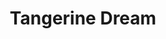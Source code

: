 ---
title: "Tangerine Dream"
summary: "Founded by the late , Tangerine Dream is perhaps the premier exponent of \"electronic rock\" music of the \"Berlin School\". From their \"free-rock\" beginnings in the nascent \"krautrock\" scene to the eventual synthesizer-based trio which signed to , this German group can take significant credit in introducing synthesizer- and sequencer-based electronic music to most of the Western rock world. At the height of their success - during the mid to late 1970s - TD's spacey, pulsing music earned them a tenacious cult following. By the late Seventies, however, line-ups, and more importantly, the formula changed, tilting towards more conventional \"rock\" music. By the early 1980s, TD was primarily releasing influential soundtrack work, before settling into New Age content by mid-decade. Formed in Berlin in 1967, the initial line up included , and . Their compositions, or rather experimental improvisations, had roots in the psychedelia of London albeit with the \"krautrock\" twist. *Electronic Meditation* is perhaps a misnomer; traditional instrumentation of organ, drums, guitar, cello, flute were hardly electronic and \"freak out jamming\" is the more appropriate adjective, reflecting the confluence of Twentieth Century avant-garde music. Both Schnitzler and Schulze would depart after this album, with the latter forming and going on to become the other major proponent of the \"Berlin School\". Second album, *Alpha Centauri*, saw the addition of long-standing member replacing Schulze, while would come aboard for *Zeit*. Although unissued until the mid-1980s, *Green Desert* was recorded in 1973. The core of Froese, Franke and Baumann would sign to Virgin Records in 1973, and the subsequent release *Phaedra* would cement their style for years to come. Understated, droning keyboard and guitar melodies intertwined with ambient washes of reverberating electronic textures, utilizing synthesizers and sequencers, was typical of the TD sound. Compositions were long, melodic, pulsing pieces. temporarily replaced Baumann for an Australian tour in 1975. One highlight of the Virgin period was *Sorcerer*, a soundtrack to the film of the same name. After Baumann's departure in 1978, TD experimented with the formula on *Cyclone*, which saw the addition of , adding vocals and woodwinds and on drums. *Force Majeure* was the classic of this period. would join for *Tangram*. This line-up remained stable until the mid-1980s, as the group shifted toward more rhythmic textures. The increased emphasis on sequencers and rhythm in the first half of the 1980s divided fans, as did subsequent releases which veered heavily into relatively accessible, uplifting melodies. After a brief stint with from 1984 to 1988, TD signed to Baumann's label and then the equally New Agey , fully embracing digital textures and seeking to distance the group from its moody, psychedelic past. replaced Schmölling in 1985, and was in turn replaced by Froese's son in 1990. Franke left in 1987 over creative differences with Froese. After a mid-1990s move to Edgar Froese's own label , TD's reputation as a New Age band became less appropriate—father and son experimented with more modern sounds and revisited elements of past glories—but the group's artistic direction remained fairly entrenched in melodic pop-rock territory, with an increased use of acoustic instruments, particularly on stage. With Edgar Froese's death in 2015, the band continues, but with none of its original members."
slug: "tangerine-dream"
image: "tangerine-dream.jpg"
apple_music_artist_url: "None"
wikipedia_url: "https://en.wikipedia.org/wiki/Tangerine_Dream"
---